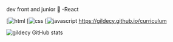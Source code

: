 

dev front and junior 👋
-React
 
[![html](https://img.shields.io/badge/HTML-239120?style=for-the-badge&logo=html5&logoColor=white)
[![css](https://img.shields.io/badge/CSS-239120?&style=for-the-badge&logo=css3&logoColor=white)
[![javascript](https://img.shields.io/badge/JavaScript-F7DF1E?style=for-the-badge&logo=javascript&logoColor=black)
https://gildecy.github.io/curriculum


![gildecy GitHub stats](https://github-readme-stats.vercel.app/api?username=gildecy&count_private=true)
